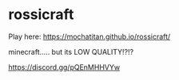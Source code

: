 # rossicraft
Play here: https://mochatitan.github.io/rossicraft/

minecraft..... but its LOW QUALITY!?!?

https://discord.gg/pQEnMHHVYw
